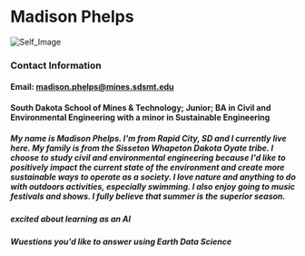 # Madison Phelps

 ![Self_Image](https://user-images.githubusercontent.com/128856197/227646156-410f6c6f-b9f4-47c3-bea1-133d1506c48f.JPG)


 ### Contact Information
 #### Email: madison.phelps@mines.sdsmt.edu
 #### South Dakota School of Mines & Technology; Junior; BA in Civil and Environmental Engineering with a minor in Sustainable Engineering
 ##### My name is Madison Phelps. I'm from Rapid City, SD and I currently live here. My family is from the Sisseton Whapeton Dakota Oyate tribe. I choose to study civil and environmental engineering because I'd like to positively impact the current state of the environment and create more sustainable ways to operate as a society. I love nature and anything to do with outdoors activities, especially swimming. I also enjoy going to music festivals and shows. I fully believe that summer is the superior season.
 ##### excited about learning as an AI
 ##### Wuestions you'd like to answer using Earth Data Science
